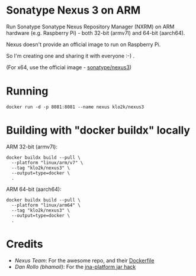 # Sonatype Nexus 3 on ARM

Run Sonatype Sonatype Nexus Repository Manager (NXRM) on ARM hardware (e.g. Raspberry Pi) - both 32-bit (armv7l) and 64-bit (aarch64).

Nexus doesn't provide an official image to run on Raspberry Pi.

So I'm creating one and sharing it with everyone :-) .

(For x64, use the official image - [sonatype/nexus3](https://hub.docker.com/r/sonatype/nexus3/))




# Running
```
docker run -d -p 8081:8081 --name nexus klo2k/nexus3
```




# Building with "docker buildx" locally
ARM 32-bit (armv7l):
```
docker buildx build --pull \
  --platform "linux/arm/v7" \
  --tag "klo2k/nexus3" \
  --output=type=docker \
  .
```

ARM 64-bit (aarch64):
```
docker buildx build --pull \
  --platform "linux/arm64" \
  --tag "klo2k/nexus3" \
  --output=type=docker \
  .
```




# Credits
- *Nexus Team*: For the awesome repo, and their [Dockerfile](https://github.com/sonatype/docker-nexus3/blob/master/Dockerfile)
- *Dan Rollo (bhamail)*: For the [jna-platform jar hack](https://bhamail.github.io/pinexus/nexussetup.html)
